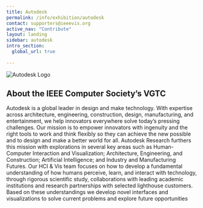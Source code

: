 ```yaml
---
title: Autodesk
permalink: /info/exhibition/autodesk
contact: supporters@ieeevis.org
active_nav: "Contribute"
layout: landing
sidebar: autodesk
intro_section:
  global_url: true
    
---
```


 
![Autodesk Logo](/year/2021/assets/supporters/autodesk.png)

## About the IEEE Computer Society’s VGTC

Autodesk is a global leader in design and make technology. With expertise across architecture, engineering, construction, design, 
manufacturing, and entertainment, we help innovators everywhere solve today’s pressing challenges. Our mission is to empower 
innovators with ingenuity and the right tools to work and think flexibly so they can achieve the new possible and to design 
and make a better world for all. Autodesk Research furthers this mission with explorations in several key areas such as 
Human-Computer Interaction and Visualization; Architecture, Engineering, and Construction; Artificial Intelligence; 
and Industry and Manufacturing Futures. Our HCI & Vis team focuses on how to develop a fundamental understanding of how humans perceive, 
learn, and interact with technology, through rigorous scientific study, collaborations with leading academic institutions and 
research partnerships with selected lighthouse customers. Based on these understandings we develop novel interfaces and visualizations 
to solve current problems and explore future opportunities

